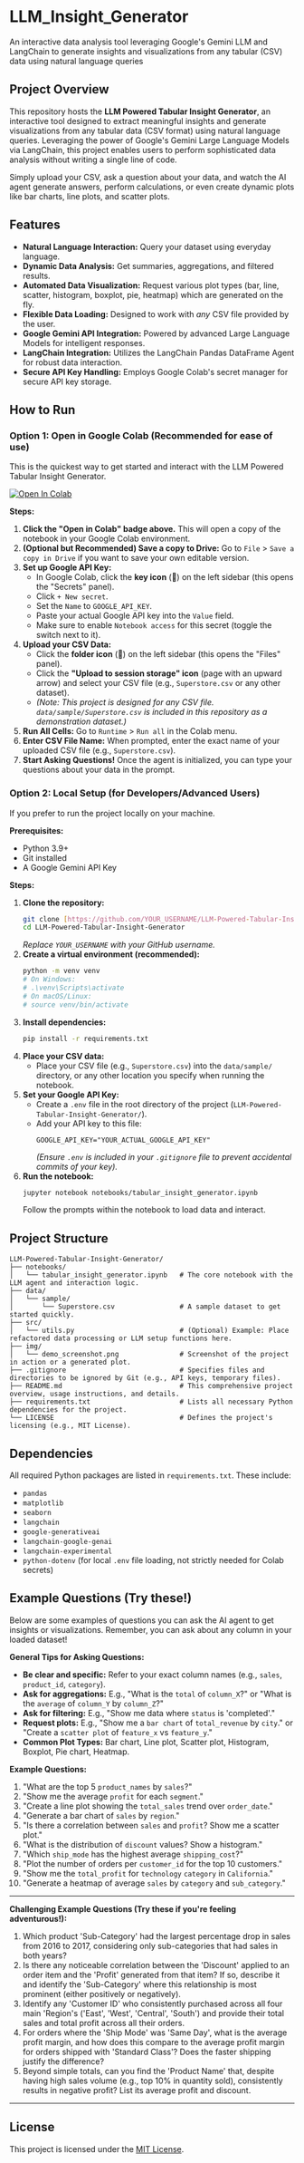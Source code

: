 # LLM_Insight_Generator
An interactive data analysis tool leveraging Google's Gemini LLM and LangChain to generate insights and visualizations from any tabular (CSV) data using natural language queries

## Project Overview

This repository hosts the **LLM Powered Tabular Insight Generator**, an interactive tool designed to extract meaningful insights and generate visualizations from any tabular data (CSV format) using natural language queries. Leveraging the power of Google's Gemini Large Language Models via LangChain, this project enables users to perform sophisticated data analysis without writing a single line of code.

Simply upload your CSV, ask a question about your data, and watch the AI agent generate answers, perform calculations, or even create dynamic plots like bar charts, line plots, and scatter plots.

## Features

* **Natural Language Interaction:** Query your dataset using everyday language.
* **Dynamic Data Analysis:** Get summaries, aggregations, and filtered results.
* **Automated Data Visualization:** Request various plot types (bar, line, scatter, histogram, boxplot, pie, heatmap) which are generated on the fly.
* **Flexible Data Loading:** Designed to work with *any* CSV file provided by the user.
* **Google Gemini API Integration:** Powered by advanced Large Language Models for intelligent responses.
* **LangChain Integration:** Utilizes the LangChain Pandas DataFrame Agent for robust data interaction.
* **Secure API Key Handling:** Employs Google Colab's secret manager for secure API key storage.

## How to Run

### Option 1: Open in Google Colab (Recommended for ease of use)

This is the quickest way to get started and interact with the LLM Powered Tabular Insight Generator.

[![Open In Colab](https://colab.research.google.com/assets/colab-badge.svg)](https://colab.research.google.com/github/YOUR_USERNAME/LLM-Powered-Tabular-Insight-Generator/blob/main/notebooks/tabular_insight_generator.ipynb)

**Steps:**

1.  **Click the "Open in Colab" badge above.** This will open a copy of the notebook in your Google Colab environment.
2.  **(Optional but Recommended) Save a copy to Drive:** Go to `File` > `Save a copy in Drive` if you want to save your own editable version.
3.  **Set up Google API Key:**
    * In Google Colab, click the **key icon** (🔑) on the left sidebar (this opens the "Secrets" panel).
    * Click `+ New secret`.
    * Set the `Name` to `GOOGLE_API_KEY`.
    * Paste your actual Google API key into the `Value` field.
    * Make sure to enable `Notebook access` for this secret (toggle the switch next to it).
4.  **Upload your CSV Data:**
    * Click the **folder icon** (📁) on the left sidebar (this opens the "Files" panel).
    * Click the **"Upload to session storage" icon** (page with an upward arrow) and select your CSV file (e.g., `Superstore.csv` or any other dataset).
    * *(Note: This project is designed for any CSV file. `data/sample/Superstore.csv` is included in this repository as a demonstration dataset.)*
5.  **Run All Cells:** Go to `Runtime` > `Run all` in the Colab menu.
6.  **Enter CSV File Name:** When prompted, enter the exact name of your uploaded CSV file (e.g., `Superstore.csv`).
7.  **Start Asking Questions!** Once the agent is initialized, you can type your questions about your data in the prompt.

### Option 2: Local Setup (for Developers/Advanced Users)

If you prefer to run the project locally on your machine.

**Prerequisites:**

* Python 3.9+
* Git installed
* A Google Gemini API Key

**Steps:**

1.  **Clone the repository:**
    ```bash
    git clone [https://github.com/YOUR_USERNAME/LLM-Powered-Tabular-Insight-Generator.git](https://github.com/YOUR_USERNAME/LLM-Powered-Tabular-Insight-Generator.git)
    cd LLM-Powered-Tabular-Insight-Generator
    ```
    *Replace `YOUR_USERNAME` with your GitHub username.*
2.  **Create a virtual environment (recommended):**
    ```bash
    python -m venv venv
    # On Windows:
    # .\venv\Scripts\activate
    # On macOS/Linux:
    # source venv/bin/activate
    ```
3.  **Install dependencies:**
    ```bash
    pip install -r requirements.txt
    ```
4.  **Place your CSV data:**
    * Place your CSV file (e.g., `Superstore.csv`) into the `data/sample/` directory, or any other location you specify when running the notebook.
5.  **Set your Google API Key:**
    * Create a `.env` file in the root directory of the project (`LLM-Powered-Tabular-Insight-Generator/`).
    * Add your API key to this file:
        ```
        GOOGLE_API_KEY="YOUR_ACTUAL_GOOGLE_API_KEY"
        ```
        *(Ensure `.env` is included in your `.gitignore` file to prevent accidental commits of your key).*
6.  **Run the notebook:**
    ```bash
    jupyter notebook notebooks/tabular_insight_generator.ipynb
    ```
    Follow the prompts within the notebook to load data and interact.

## Project Structure

```
LLM-Powered-Tabular-Insight-Generator/
├── notebooks/
│   └── tabular_insight_generator.ipynb   # The core notebook with the LLM agent and interaction logic.
├── data/
│   └── sample/
│       └── Superstore.csv                # A sample dataset to get started quickly.
├── src/
│   └── utils.py                          # (Optional) Example: Place refactored data processing or LLM setup functions here.
├── img/
│   └── demo_screenshot.png               # Screenshot of the project in action or a generated plot.
├── .gitignore                            # Specifies files and directories to be ignored by Git (e.g., API keys, temporary files).
├── README.md                             # This comprehensive project overview, usage instructions, and details.
├── requirements.txt                      # Lists all necessary Python dependencies for the project.
└── LICENSE                               # Defines the project's licensing (e.g., MIT License).
```


## Dependencies

All required Python packages are listed in `requirements.txt`. These include:

* `pandas`
* `matplotlib`
* `seaborn`
* `langchain`
* `google-generativeai`
* `langchain-google-genai`
* `langchain-experimental`
* `python-dotenv` (for local `.env` file loading, not strictly needed for Colab secrets)

## Example Questions (Try these!)

Below are some examples of questions you can ask the AI agent to get insights or visualizations. Remember, you can ask about any column in your loaded dataset!

**General Tips for Asking Questions:**

* **Be clear and specific:** Refer to your exact column names (e.g., `sales`, `product_id`, `category`).
* **Ask for aggregations:** E.g., "What is the `total` of `column_X`?" or "What is the `average` of `column_Y` by `column_Z`?"
* **Ask for filtering:** E.g., "Show me data where `status` is 'completed'."
* **Request plots:** E.g., "Show me a `bar chart` of `total_revenue` by `city`." or "Create a `scatter plot` of `feature_x` vs `feature_y`."
* **Common Plot Types:** Bar chart, Line plot, Scatter plot, Histogram, Boxplot, Pie chart, Heatmap.

**Example Questions:**

1.  "What are the top 5 `product_names` by `sales`?"
2.  "Show me the average `profit` for each `segment`."
3.  "Create a line plot showing the `total_sales` trend over `order_date`."
4.  "Generate a bar chart of `sales` by `region`."
5.  "Is there a correlation between `sales` and `profit`? Show me a scatter plot."
6.  "What is the distribution of `discount` values? Show a histogram."
7.  "Which `ship_mode` has the highest average `shipping_cost`?"
8.  "Plot the number of orders per `customer_id` for the top 10 customers."
9.  "Show me the `total_profit` for `technology` `category` in `California`."
10. "Generate a heatmap of average `sales` by `category` and `sub_category`."

---

**Challenging Example Questions (Try these if you're feeling adventurous!):**

1.  Which product 'Sub-Category' had the largest percentage drop in sales from 2016 to 2017, considering only sub-categories that had sales in both years?
2.  Is there any noticeable correlation between the 'Discount' applied to an order item and the 'Profit' generated from that item? If so, describe it and identify the 'Sub-Category' where this relationship is most prominent (either positively or negatively).
3.  Identify any 'Customer ID' who consistently purchased across all four main 'Region's ('East', 'West', 'Central', 'South') and provide their total sales and total profit across all their orders.
4.  For orders where the 'Ship Mode' was 'Same Day', what is the average profit margin, and how does this compare to the average profit margin for orders shipped with 'Standard Class'? Does the faster shipping justify the difference?
5.  Beyond simple totals, can you find the 'Product Name' that, despite having high sales volume (e.g., top 10% in quantity sold), consistently results in negative profit? List its average profit and discount.

---

## License

This project is licensed under the [MIT License](LICENSE).
